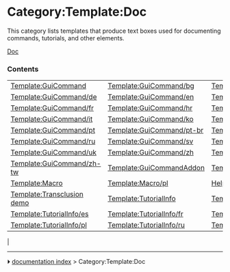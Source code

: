 # Category:Template:Doc
This category lists templates that produce text boxes used for documenting commands, tutorials, and other elements.

[Doc](Category_Template.md)

### Contents

|     |     |     |
| --- | --- | --- |
| [Template:GuiCommand](Template_GuiCommand.md) | [Template:GuiCommand/bg](Template_GuiCommand/bg.md) | [Template:GuiCommand/cs](Template_GuiCommand/cs.md) |
| [Template:GuiCommand/de](Template_GuiCommand/de.md) | [Template:GuiCommand/en](Template_GuiCommand/en.md) | [Template:GuiCommand/es](Template_GuiCommand/es.md) |
| [Template:GuiCommand/fr](Template_GuiCommand/fr.md) | [Template:GuiCommand/hr](Template_GuiCommand/hr.md) | [Template:GuiCommand/id](Template_GuiCommand/id.md) |
| [Template:GuiCommand/it](Template_GuiCommand/it.md) | [Template:GuiCommand/ko](Template_GuiCommand/ko.md) | [Template:GuiCommand/pl](Template_GuiCommand/pl.md) |
| [Template:GuiCommand/pt](Template_GuiCommand/pt.md) | [Template:GuiCommand/pt-br](Template_GuiCommand/pt-br.md) | [Template:GuiCommand/ro](Template_GuiCommand/ro.md) |
| [Template:GuiCommand/ru](Template_GuiCommand/ru.md) | [Template:GuiCommand/sv](Template_GuiCommand/sv.md) | [Template:GuiCommand/tr](Template_GuiCommand/tr.md) |
| [Template:GuiCommand/uk](Template_GuiCommand/uk.md) | [Template:GuiCommand/zh](Template_GuiCommand/zh.md) | [Template:GuiCommand/zh-cn](Template_GuiCommand/zh-cn.md) |
| [Template:GuiCommand/zh-tw](Template_GuiCommand/zh-tw.md) | [Template:GuiCommandAddon](Template_GuiCommandAddon.md) | [Template:GuiCommandAddon/pl](Template_GuiCommandAddon/pl.md) |
| [Template:Macro](Template_Macro.md) | [Template:Macro/pl](Template_Macro/pl.md) | [Help:Transclusion demo](Help_Transclusion_demo.md) |
| [Template:Transclusion demo](Template_Transclusion_demo.md) | [Template:TutorialInfo](Template_TutorialInfo.md) | [Template:TutorialInfo/de](Template_TutorialInfo/de.md) |
| [Template:TutorialInfo/es](Template_TutorialInfo/es.md) | [Template:TutorialInfo/fr](Template_TutorialInfo/fr.md) | [Template:TutorialInfo/it](Template_TutorialInfo/it.md) |
| [Template:TutorialInfo/pl](Template_TutorialInfo/pl.md) | [Template:TutorialInfo/ru](Template_TutorialInfo/ru.md) | [Template:TutorialInfo/tr](Template_TutorialInfo/tr.md) |
|



---
⏵ [documentation index](../README.md) > Category:Template:Doc
